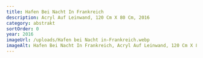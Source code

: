 ```yaml
---
title: Hafen Bei Nacht In Frankreich
description: Acryl Auf Leinwand, 120 Cm X 80 Cm, 2016
category: abstrakt
sortOrder: 0
year: 2016
imageUrl: /uploads/Hafen bei Nacht in-Frankreich.webp
imageAlt: Hafen Bei Nacht In Frankreich, Acryl Auf Leinwand, 120 Cm X 80 Cm, 2016
---
```


